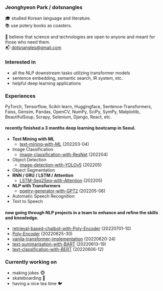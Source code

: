 ### Jeonghyeon Park / dotsnangles

:mortar_board: studied Korean language and literature.  
:books: use potery books as coasters.

:pray: believe that science and technologies are open to anyone and meant for those who need them.  
:mailbox_with_mail: dotsnangles@gmail.com

### Interested in

- all the NLP downstream tasks utilizing transformer models
- sentence embedding, semantic search, IR system, etc.
- helpful deep learning applications

### Experiences

PyTorch, Tensorflow, Scikit-learn, Huggingface, Sentence-Transformers, Faiss, Gensim, Pandas, OpenCV, NumPy, SciPy, SymPy, Matplotlib, BeautifulSoup, Scrapy, Selenium, Django, React, etc.

#### recently finished a 3 months deep learning bootcamp in Seoul.

- **Text Mining with ML**
    - [text-mining-with-ML](https://github.com/dotsnangles/text-mining-with-ML) (202203-04)
- Image Classification
    - [image-classification-with-ResNet](https://github.com/dotsnangles/image-classification-with-ResNet) (202204)
- Object Detection
    - [image-detection-with-YOLOv5](https://github.com/dotsnangles/image-detection-with-YOLOv5) (202205)
- Object Segmentation
- **RNN / GRU / LSTM / Attention**
    - [LSTM-Seq2Seq-with-Attention](https://github.com/dotsnangles/LSTM-Seq2Seq-with-Attention) (202205)
- **NLP with Transformers**
    - [poetry-generator-with-GPT2](https://github.com/dotsnangles/poetry-generator-with-GPT2) (202205-06)
- Automatic Speech Recognition
- Text to Speech

#### now going through NLP projects in a team to enhance and refine the skills and knowledge.

- [retrieval-based-chatbot-with-Poly-Encoder](https://github.com/dotsnangles/retrieval-based-chatbot-with-Poly-Encoder) (20220701-10)
- [Poly-Encoder](https://github.com/dotsnangles/Poly-Encoder) (20220625-30)
- [vanila-transformer-implementation](https://github.com/dotsnangles/vanila-transformer-implementation) (20220620-24)
- [text-summarisation-with-BART](https://github.com/dotsnangles/text-summarisation-with-BART) (20220613-19)
- [text-classification-with-BERT](https://github.com/dotsnangles/text-classification-with-BERT) (20220606-12)

### Currently working on

- making jokes :monkey_face:
- skateboarding :frog:
- having a nice tea time :bird:

<!-- <div align='right'>
    <img src="https://github-readme-stats.vercel.app/api?username=dotsnangles&theme=dark&show_icons=true" alt="HTML tutorial" style="width:px;height:135px;">
</div> -->

<!-- ![Anurag's GitHub stats](https://github-readme-stats.vercel.app/api?username=anuraghazra&theme=dark&show_icons=true) -->
